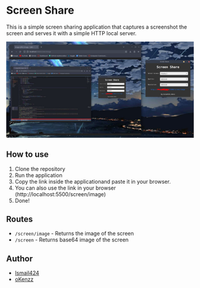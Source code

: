 # Screen Share 
This is a simple screen sharing application that captures a screenshot the screen and serves it with a simple HTTP local server.

![Demo](screenshot.png)


## How to use
1. Clone the repository
2. Run the application
3. Copy the link inside the applicationand paste it in your browser.
4. You can also use the link in your browser (http://localhost:5500/screen/image)
5. Done!


## Routes
- `/screen/image` - Returns the image of the screen
- `/screen` - Returns base64 image of the screen

## Author
- [Ismail424](https://github.com/ismail424)
- [oKenzz](https://github.com/oKenzz)
